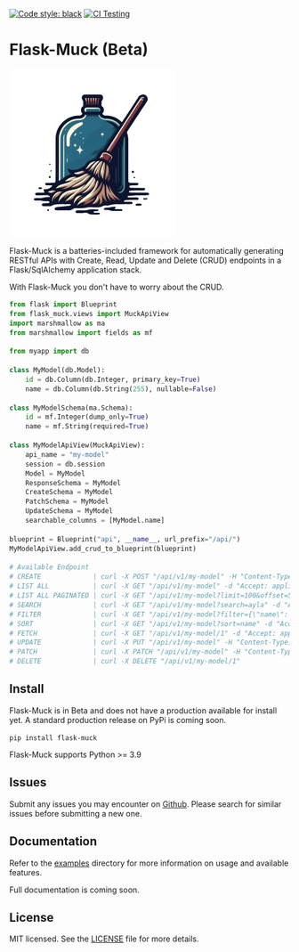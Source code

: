 [![Code style: black](https://img.shields.io/badge/code%20style-black-000000.svg)](https://github.com/psf/black)
[![CI Testing](https://github.com/dtiesling/flask-muck/actions/workflows/test.yml/badge.svg?branch=main)](https://github.com/dtiesling/flask-muck/actions/workflows/test.yml)

# Flask-Muck (Beta)

![Logo](./docs/docs/img/logo.png)

Flask-Muck is a batteries-included framework for automatically generating RESTful APIs with Create, Read, 
Update and Delete (CRUD) endpoints in a Flask/SqlAlchemy application stack. 

With Flask-Muck you don't have to worry about the CRUD. 

```python
from flask import Blueprint
from flask_muck.views import MuckApiView
import marshmallow as ma
from marshmallow import fields as mf

from myapp import db

class MyModel(db.Model):
    id = db.Column(db.Integer, primary_key=True)
    name = db.Column(db.String(255), nullable=False)

class MyModelSchema(ma.Schema):
    id = mf.Integer(dump_only=True)
    name = mf.String(required=True)

class MyModelApiView(MuckApiView):
    api_name = "my-model"
    session = db.session
    Model = MyModel
    ResponseSchema = MyModel
    CreateSchema = MyModel
    PatchSchema = MyModel
    UpdateSchema = MyModel
    searchable_columns = [MyModel.name]

blueprint = Blueprint("api", __name__, url_prefix="/api/")
MyModelApiView.add_crud_to_blueprint(blueprint)

# Available Endpoint
# CREATE             | curl -X POST "/api/v1/my-model" -H "Content-Type: application/json" \-d "{\"name\": \"Ayla\"}"
# LIST ALL           | curl -X GET "/api/v1/my-model" -d "Accept: application/json"
# LIST ALL PAGINATED | curl -X GET "/api/v1/my-model?limit=100&offset=50" -d "Accept: application/json"
# SEARCH             | curl -X GET "/api/v1/my-model?search=ayla" -d "Accept: application/json"
# FILTER             | curl -X GET "/api/v1/my-model?filter={\"name\": \"Ayla\"}" -d "Accept: application/json"
# SORT               | curl -X GET "/api/v1/my-model?sort=name" -d "Accept: application/json"
# FETCH              | curl -X GET "/api/v1/my-model/1" -d "Accept: application/json"
# UPDATE             | curl -X PUT "/api/v1/my-model" -H "Content-Type: application/json" \-d "{\"name\": \"Ayla\"}"
# PATCH              | curl -X PATCH "/api/v1/my-model" -H "Content-Type: application/json" \-d "{\"name\": \"Ayla\"}"
# DELETE             | curl -X DELETE "/api/v1/my-model/1"
```

## Install

Flask-Muck is in Beta and does not have a production available for install yet. A standard production release on PyPi
is coming soon.

`pip install flask-muck`

Flask-Muck supports Python >= 3.9

## Issues

Submit any issues you may encounter on [Github](https://github.com/dtiesling/flask-muck/issues). Please search for 
similar issues before submitting a new one.

## Documentation

Refer to the [examples](./examples) directory for more information on usage and available features.

Full documentation is coming soon. 

## License

MIT licensed. See the [LICENSE](./LICENSE) file for more details.



